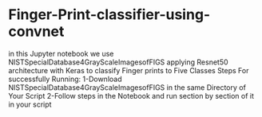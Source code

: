 # Finger-Print-classifier-using-convnet
in this Jupyter notebook we use NISTSpecialDatabase4GrayScaleImagesofFIGS 
applying Resnet50 architecture with Keras to classify Finger prints to Five Classes 
Steps For successfully Running:
  1-Download NISTSpecialDatabase4GrayScaleImagesofFIGS in the same Directory of Your Script
  2-Follow steps in the Notebook and run section by section of it in your script
 
